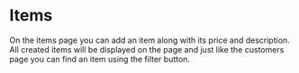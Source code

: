# Items

On the items page you can add an item along with its price and description. All created items will be displayed on the page and just like the customers page you can find an item using the filter button.
